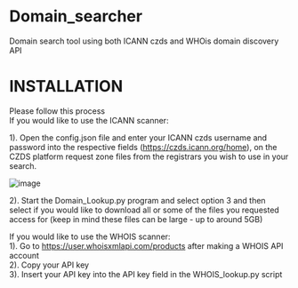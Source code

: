 # Domain_searcher
Domain search tool using both ICANN czds and WHOis domain discovery API 

# INSTALLATION  
Please follow this process  
If you would like to use the ICANN scanner:   
  
1). Open the config.json file and enter your ICANN czds username and password into the respective fields (https://czds.icann.org/home), on the CZDS platform request zone files from the registrars you wish to use in your search.  
  
![image](https://github.com/user-attachments/assets/b5bb1da1-1e31-4d89-b866-c4f6e708d4e7)
  
2). Start the Domain_Lookup.py program and select option 3 and then select if you would like to download all or some of the files you requested access for (keep in mind these files can be large - up to around 5GB)  
  
If you would like to use the WHOIS scanner:  
1). Go to https://user.whoisxmlapi.com/products after making a WHOIS API account  
2). Copy your API key  
3). Insert your API key into the API key field in the WHOIS_lookup.py script  
